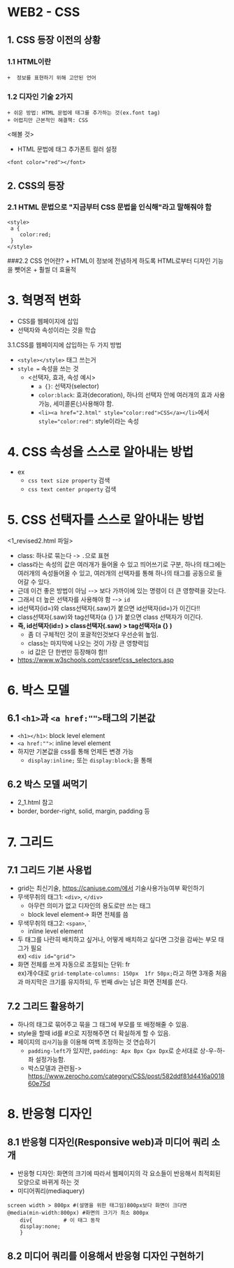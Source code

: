 # WEB2 - CSS
## 1. CSS 등장 이전의 상황
### 1.1 HTML이란
	+  정보를 표현하기 위해 고안된 언어
### 1.2 디자인 기술 2가지
	+ 쉬운 방법: HTML 문법에 태그를 추가하는 것(ex.font tag)
	+ 어렵지만 근본적인 해결책: CSS
<해볼 것>
- HTML 문법에 태그 추가폰트 컬러 설정
```
<font color="red"></font>
```


## 2. CSS의 등장
### 2.1 HTML 문법으로 "지금부터 CSS 문법을 인식해"라고 말해줘야 함 
```
<style>
 a {
 	color:red;
 }
</style>
```
###2.2 CSS 언어란?
	+ HTML이 정보에 전념하게 하도록 HTML로부터 디자인 기능을 뺏어온 
	+ 훨씰 더 효율적

# 3. 혁명적 변화
- CSS를 웹페이지에 삽입
- 선택자와 속성이라는 것을 학습

3.1.CSS를 웹페이지에 삽입하는 두 가지 방법
- `<style></style>` 태그 쓰는거
- `style =` 속성을 쓰는 것
	+ <선택자, 효과, 속성 예시>
		+ `a {}`: 선택자(selector)
		+ `color:black`: 효과(decoration), 하나의 선택자 안에 여러개의 효과 사용 가능, 세미콜론(;)사용해야 함.
		+ `<li><a href="2.html" style="color:red">CSS</a></li>`에서 `style="color:red"`: style이라는 속성

# 4. CSS 속성을 스스로 알아내는 방법
- ex
	+ `css text size property` 검색
	+ `css text center property` 검색



# 5. CSS 선택자를 스스로 알아내는 방법
<1_revised2.html 파일>
- class: 하나로 묶는다 -> `.`으로 표현
- class라는 속성의 값은 여러개가 들어올 수 있고 띄어쓰기로 구분, 
하나의 태그에는 여러개의 속성들어올 수 있고, 여러개의 선택자를 통해 하나의 태그를 공동으로 들어갈 수 있다.
- 근데 이건 좋은 방법이 아님 --> 보다 가까이에 있는 명령이 더 큰 영향력을 갖는다.
- 그래서 더 높은 선택자를 사용해야 함 --> `id`
- id선택자(id=)와 class선택자(.saw)가 붙으면 id선택자(id=)가 이긴다!!
- class선택자(.saw)와 tag선택자(a {} )가 붙으면 class 선택자가 이긴다.
- **즉, id선택자(id=) > class선택자(.saw) >  tag선택자(a {} )**
	+ 좀 더 구체적인 것이 포괄적인것보다 우선순위 높임.
	+ class는 마지막에 나오는 것이 가장 큰 영향력임
	+ id 값은 단 한번만 등장해야 함!!
- https://www.w3schools.com/cssref/css_selectors.asp

# 6. 박스 모델
## 6.1 `<h1>`과 `<a href:"">`태그의 기본값
- `<h1></h1>`: block level element
- `<a href:"">`: inline level element
- 하지만 기본값을 css를 통해 언제든 변경 가능
	+ `display:inline;` 또는 `display:block;`을 통해
## 6.2 박스 모델 써먹기
- 2_1.html 참고
- border, border-right, solid, margin, padding 등 

# 7. 그리드
## 7.1 그리드 기본 사용법
- grid는 최신기술, https://caniuse.com/에서 기술사용가능여부 확인하기
- 무색무취의 태그1:  `<div>`, `</div>`
	+ 아무런 의미가 없고 디자인의 용도로만 쓰는 태그
	+ block level element-> 화면 전체를 씀
- 무색무취의 태그2:  `<span>`, `</span>
	+ inline level element
- 두 태그를 나란히 배치하고 싶거나, 어떻게 배치하고 싶다면 그것을 감싸는 부모 태그가 필요 <br>
ex) `<div id="grid">`
- 화면 전체를 쓰게 자동으로 조절되는 단위: fr<br>
ex)개수대로 `grid-template-columns: 150px  1fr 50px;`라고 하면 3개중 처음과 마지막은 크기를 유지하되, 두 번째 div는 남은 화면 전체를 쓴다.

## 7.2 그리드 활용하기
- 하나의 태그로 묶어주고 묶을 그 태그에 부모를 또 배정해줄 수 있음.
- style을 할때 id를 #으로 지정해주면 더 확실하게 할 수 있음.
- 페이지의 `검사`기능을 이용해 여백 조정하는 것 연습하기
	+ `padding-left`가 있지만, `padding: Apx Bpx Cpx Dpx`로 순서대로 상-우-하-좌 설정가능함.
	+ 박스모델과 관련됨-> https://www.zerocho.com/category/CSS/post/582ddf81d4416a001860e75d

# 8. 반응형 디자인
## 8.1 반응형 디자인(Responsive web)과 미디어 쿼리 소개
- 반응형 디자인: 화면의 크기에 따라서 웹페이지의 각 요소들이 반응해서 최적회된 모양으로 바뀌게 하는 것
- 미디어쿼리(mediaquery)
```
screen width > 800px #(설명을 위한 태그임)800px보다 화면이 크다면
@media(min-width:800px) #화면의 크기가 최소 800px
	div{          # 이 태그 동작
	display:none; 
	}
```
## 8.2 미디어 쿼리를 이용해서 반응형 디자인 구현하기
